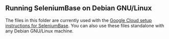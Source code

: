 ## Running SeleniumBase on Debian GNU/Linux

The files in this folder are currently used with the [Google Cloud setup instructions for SeleniumBase](https://github.com/seleniumbase/SeleniumBase/blob/master/integrations/google_cloud/ReadMe.md). You can also use these files standalone with any Debian GNU/Linux machine.
